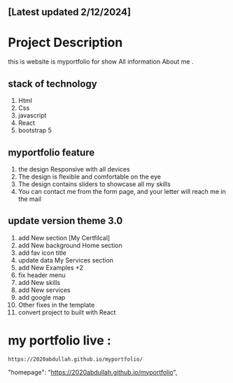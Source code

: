 ## [Latest updated 2/12/2024]

# Project Description

this is website is myportfolio for show All information About me .

## stack of technology

1. Html
2. Css
3. javascript
4. React
5. bootstrap 5

## myportfolio feature

1. the design Responsive with all devices
2. The design is flexible and comfortable on the eye
3. The design contains sliders to showcase all my skills
4. You can contact me from the form page, and your letter will reach me in the mail

## update version theme 3.0
1. add New section [My Certfilcal]
2. add New background Home section
3. add fav icon title
4. update data My Services section
5. add New Examples +2
6. fix header menu
7. add New skills
8. add New services
9. add google map
10. Other fixes in the template
11. convert project to built with React

# my portfolio live :
~~~
https://2020abdullah.github.io/myportfolio/
~~~


  "homepage": "https://2020abdullah.github.io/myportfolio",
